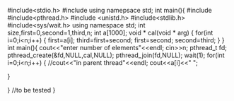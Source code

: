 
#include<stdio.h>
#include<iostream>
using namepsace std;
int main(){
#include<iostream>
#include<pthread.h>
#include <unistd.h>
#include<stdlib.h>
#include<sys/wait.h>
using namespace std;
	 int size,first=0,second=1,third,n;
	 int a[1000];
void * cal(void * arg)
{
  for(int i=0;i<n;i++)
  {
	  	first=a[i];
	  	third=first+second;
	  	first=second;
	  	second=third;
  }
}
int main(){  cout<<"enter number of elements"<<endl;
	  cin>>n;
      pthread_t fd;
      pthread_create(&fd,NULL,cal,NULL);
      pthread_join(fd,NULL);
      wait(1);
        for(int i=0;i<n;i++)
  {   //cout<<"in parent thread"<<endl;
	  	cout<<a[i]<<" ";
	  	
  }
	
}
//to be tested
}
